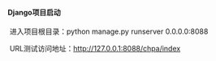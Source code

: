 #### Django项目启动

​	进入项目根目录：python manage.py runserver 0.0.0.0:8088

​	URL测试访问地址：http://127.0.0.1:8088/chpa/index

